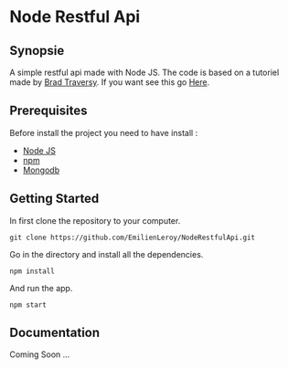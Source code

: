 # Node Restful Api

## Synopsie

A simple restful api made with Node JS. The code is based on a tutoriel made by [Brad Traversy](https://github.com/bradtraversy/bookstore).  If you want see this go [Here](https://www.youtube.com/watch?v=eB9Fq9I5ocs).

## Prerequisites

Before install the project you need to have install :

* [Node JS](https://nodejs.org/en/)
* [npm](https://www.npmjs.com/)
* [Mongodb](https://www.mongodb.com/)

## Getting Started

In first clone the repository to your computer.
```
git clone https://github.com/EmilienLeroy/NodeRestfulApi.git
```
Go in the directory and install all the dependencies.
```
npm install
```
And run the app.
```
npm start
```

## Documentation

Coming Soon ...